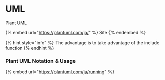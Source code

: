 # UML

Plant UML

{% embed url="https://plantuml.com/ja/" %}
Site
{% endembed %}

{% hint style="info" %}
The advantage is to take advantage of the include function
{% endhint %}

### Plant UML Notation & Usage

{% embed url="https://plantuml.com/ja/running" %}











